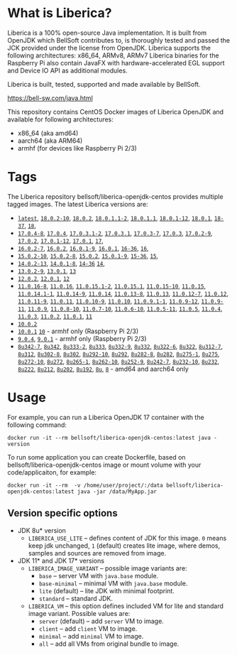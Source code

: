 # What is Liberica?

Liberica is a 100% open-source Java implementation.
It is built from OpenJDK which BellSoft contributes to, is thoroughly
tested and passed the JCK provided under the license from OpenJDK.
Liberica supports the following architectures: x86_64, ARMv8, ARMv7
Liberica binaries for the Raspberry Pi also contain JavaFX with hardware-accelerated EGL support and Device IO API as additional modules.

Liberica is built, tested, supported and made available by BellSoft.

<https://bell-sw.com/java.html>

This repository contains CentOS Docker images of Liberica OpenJDK and available for following architectures:

* x86_64 (aka amd64)
* aarch64 (aka ARM64)
* armhf (for devices like Raspberry Pi 2/3)

# Tags

The Liberica repository bellsoft/liberica-openjdk-centos provides multiple tagged images. The latest Liberica versions are:

* [`latest`](https://github.com/bell-sw/Liberica/blob/master/docker/repos/liberica-openjdk-centos/18/Dockerfile),
[`18.0.2-10`](https://github.com/bell-sw/Liberica/blob/master/docker/repos/liberica-openjdk-centos/18/Dockerfile),
[`18.0.2`](https://github.com/bell-sw/Liberica/blob/master/docker/repos/liberica-openjdk-centos/18/Dockerfile),
[`18.0.1.1-2`](https://github.com/bell-sw/Liberica/blob/master/docker/repos/liberica-openjdk-centos/18/Dockerfile),
[`18.0.1.1`](https://github.com/bell-sw/Liberica/blob/master/docker/repos/liberica-openjdk-centos/18/Dockerfile),
[`18.0.1-12`](https://github.com/bell-sw/Liberica/blob/master/docker/repos/liberica-openjdk-centos/18/Dockerfile),
[`18.0.1`](https://github.com/bell-sw/Liberica/blob/master/docker/repos/liberica-openjdk-centos/18/Dockerfile),
[`18-37`](https://github.com/bell-sw/Liberica/blob/master/docker/repos/liberica-openjdk-centos/18/Dockerfile),
[`18`](https://github.com/bell-sw/Liberica/blob/master/docker/repos/liberica-openjdk-centos/18/Dockerfile),
* [`17.0.4-8`](https://github.com/bell-sw/Liberica/blob/master/docker/repos/liberica-openjdk-centos/17/Dockerfile),
[`17.0.4`](https://github.com/bell-sw/Liberica/blob/master/docker/repos/liberica-openjdk-centos/17/Dockerfile),
[`17.0.3.1-2`](https://github.com/bell-sw/Liberica/blob/master/docker/repos/liberica-openjdk-centos/17/Dockerfile),
[`17.0.3.1`](https://github.com/bell-sw/Liberica/blob/master/docker/repos/liberica-openjdk-centos/17/Dockerfile),
[`17.0.3-7`](https://github.com/bell-sw/Liberica/blob/master/docker/repos/liberica-openjdk-centos/17/Dockerfile),
[`17.0.3`](https://github.com/bell-sw/Liberica/blob/master/docker/repos/liberica-openjdk-centos/17/Dockerfile),
[`17.0.2-9`](https://github.com/bell-sw/Liberica/blob/master/docker/repos/liberica-openjdk-centos/17/Dockerfile),
[`17.0.2`](https://github.com/bell-sw/Liberica/blob/master/docker/repos/liberica-openjdk-centos/17/Dockerfile),
[`17.0.1-12`](https://github.com/bell-sw/Liberica/blob/master/docker/repos/liberica-openjdk-centos/17/Dockerfile),
[`17.0.1`](https://github.com/bell-sw/Liberica/blob/master/docker/repos/liberica-openjdk-centos/17/Dockerfile),
[`17`](https://github.com/bell-sw/Liberica/blob/master/docker/repos/liberica-openjdk-centos/17/Dockerfile),
* [`16.0.2-7`](https://github.com/bell-sw/Liberica/blob/master/docker/repos/liberica-openjdk-centos/16/Dockerfile),
[`16.0.2`](https://github.com/bell-sw/Liberica/blob/master/docker/repos/liberica-openjdk-centos/16/Dockerfile),
[`16.0.1-9`](https://github.com/bell-sw/Liberica/blob/master/docker/repos/liberica-openjdk-centos/16/Dockerfile),
[`16.0.1`](https://github.com/bell-sw/Liberica/blob/master/docker/repos/liberica-openjdk-centos/16/Dockerfile),
[`16-36`](https://github.com/bell-sw/Liberica/blob/master/docker/repos/liberica-openjdk-centos/16/Dockerfile),
[`16`](https://github.com/bell-sw/Liberica/blob/master/docker/repos/liberica-openjdk-centos/16/Dockerfile),
* [`15.0.2-10`](https://github.com/bell-sw/Liberica/blob/master/docker/repos/liberica-openjdk-centos/15/Dockerfile),
[`15.0.2-8`](https://github.com/bell-sw/Liberica/blob/master/docker/repos/liberica-openjdk-centos/15/Dockerfile),
[`15.0.2`](https://github.com/bell-sw/Liberica/blob/master/docker/repos/liberica-openjdk-centos/15/Dockerfile),
[`15.0.1-9`](https://github.com/bell-sw/Liberica/blob/master/docker/repos/liberica-openjdk-centos/15/Dockerfile),
[`15-36`](https://github.com/bell-sw/Liberica/blob/master/docker/repos/liberica-openjdk-centos/15/Dockerfile),
[`15`](https://github.com/bell-sw/Liberica/blob/master/docker/repos/liberica-openjdk-centos/15/Dockerfile),
* [`14.0.2-13`](https://github.com/bell-sw/Liberica/blob/master/docker/repos/liberica-openjdk-centos/14/Dockerfile),
[`14.0.1-8`](https://github.com/bell-sw/Liberica/blob/master/docker/repos/liberica-openjdk-centos/14/Dockerfile),
[`14-36`](https://github.com/bell-sw/Liberica/blob/master/docker/repos/liberica-openjdk-centos/old/14.0.0/Dockerfile)
[`14`](https://github.com/bell-sw/Liberica/blob/master/docker/repos/liberica-openjdk-centos/14/Dockerfile),
* [`13.0.2-9`](https://github.com/bell-sw/Liberica/blob/master/docker/repos/liberica-openjdk-centos/13/Dockerfile),
[`13.0.1`](https://github.com/bell-sw/Liberica/blob/master/docker/repos/liberica-openjdk-centos/old/13.0.1/Dockerfile),
[`13`](https://github.com/bell-sw/Liberica/blob/master/docker/repos/liberica-openjdk-centos/old/13.0.0/Dockerfile)
* [`12.0.2`](https://github.com/bell-sw/Liberica/blob/master/docker/repos/liberica-openjdk-centos/old/12.0.2/Dockerfile),
[`12.0.1`](https://github.com/bell-sw/Liberica/blob/master/docker/repos/liberica-openjdk-centos/old/12.0.1/Dockerfile),
[`12`](https://github.com/bell-sw/Liberica/blob/master/docker/repos/liberica-openjdk-centos/old/12.0.0/Dockerfile)
* [`11.0.16-8`](https://github.com/bell-sw/Liberica/blob/master/docker/repos/liberica-openjdk-centos/11/Dockerfile),
[`11.0.16`](https://github.com/bell-sw/Liberica/blob/master/docker/repos/liberica-openjdk-centos/11/Dockerfile),
[`11.0.15.1-2`](https://github.com/bell-sw/Liberica/blob/master/docker/repos/liberica-openjdk-centos/11/Dockerfile),
[`11.0.15.1`](https://github.com/bell-sw/Liberica/blob/master/docker/repos/liberica-openjdk-centos/11/Dockerfile),
[`11.0.15-10`](https://github.com/bell-sw/Liberica/blob/master/docker/repos/liberica-openjdk-centos/11/Dockerfile),
[`11.0.15`](https://github.com/bell-sw/Liberica/blob/master/docker/repos/liberica-openjdk-centos/11/Dockerfile),
[`11.0.14.1-1`](https://github.com/bell-sw/Liberica/blob/master/docker/repos/liberica-openjdk-centos/11/Dockerfile),
[`11.0.14-9`](https://github.com/bell-sw/Liberica/blob/master/docker/repos/liberica-openjdk-centos/11/Dockerfile),
[`11.0.14`](https://github.com/bell-sw/Liberica/blob/master/docker/repos/liberica-openjdk-centos/11/Dockerfile),
[`11.0.13-8`](https://github.com/bell-sw/Liberica/blob/master/docker/repos/liberica-openjdk-centos/11/Dockerfile),
[`11.0.13`](https://github.com/bell-sw/Liberica/blob/master/docker/repos/liberica-openjdk-centos/11/Dockerfile),
[`11.0.12-7`](https://github.com/bell-sw/Liberica/blob/master/docker/repos/liberica-openjdk-centos/11/Dockerfile),
[`11.0.12`](https://github.com/bell-sw/Liberica/blob/master/docker/repos/liberica-openjdk-centos/11/Dockerfile),
[`11.0.11-9`](https://github.com/bell-sw/Liberica/blob/master/docker/repos/liberica-openjdk-centos/11/Dockerfile),
[`11.0.11`](https://github.com/bell-sw/Liberica/blob/master/docker/repos/liberica-openjdk-centos/11/Dockerfile),
[`11.0.10-9`](https://github.com/bell-sw/Liberica/blob/master/docker/repos/liberica-openjdk-centos/11/Dockerfile),
[`11.0.10`](https://github.com/bell-sw/Liberica/blob/master/docker/repos/liberica-openjdk-centos/11/Dockerfile),
[`11.0.9.1-1`](https://github.com/bell-sw/Liberica/blob/master/docker/repos/liberica-openjdk-centos/11/Dockerfile),
[`11.0.9-12`](https://github.com/bell-sw/Liberica/blob/master/docker/repos/liberica-openjdk-centos/11/Dockerfile),
[`11.0.9-11`](https://github.com/bell-sw/Liberica/blob/master/docker/repos/liberica-openjdk-centos/11/Dockerfile),
[`11.0.9`](https://github.com/bell-sw/Liberica/blob/master/docker/repos/liberica-openjdk-centos/11/Dockerfile),
[`11.0.8-10`](https://github.com/bell-sw/Liberica/blob/master/docker/repos/liberica-openjdk-centos/11/Dockerfile),
[`11.0.7-10`](https://github.com/bell-sw/Liberica/blob/master/docker/repos/liberica-openjdk-centos/11/Dockerfile),
[`11.0.6-10`](https://github.com/bell-sw/Liberica/blob/master/docker/repos/liberica-openjdk-centos/old/11.0.6/Dockerfile),
[`11.0.5-11`](https://github.com/bell-sw/Liberica/blob/master/docker/repos/liberica-openjdk-centos/old/11.0.5/Dockerfile),
[`11.0.5`](https://github.com/bell-sw/Liberica/blob/master/docker/repos/liberica-openjdk-centos/old/11.0.5/Dockerfile),
[`11.0.4`](https://github.com/bell-sw/Liberica/blob/master/docker/repos/liberica-openjdk-centos/old/11.0.4/Dockerfile),
[`11.0.3`](https://github.com/bell-sw/Liberica/blob/master/docker/repos/liberica-openjdk-centos/old/11.0.3/Dockerfile),
[`11.0.2`](https://github.com/bell-sw/Liberica/blob/master/docker/repos/liberica-openjdk-centos/old/11.0.2/Dockerfile),
[`11.0.1`](https://github.com/bell-sw/Liberica/blob/master/docker/repos/liberica-openjdk-centos/old/11.0.1/Dockerfile),
[`11`](https://github.com/bell-sw/Liberica/blob/master/docker/repos/liberica-openjdk-centos/11/Dockerfile)
* [`10.0.2`](https://github.com/bell-sw/Liberica/blob/master/docker/repos/liberica-openjdk-centos/old/10.0.2/Dockerfile)
* [`10.0.1`](https://github.com/bell-sw/Liberica/blob/master/docker/repos/liberica-openjdk-centos/old/10.0.1/Dockerfile)
[`10`](https://github.com/bell-sw/Liberica/blob/master/docker/repos/liberica-openjdk-centos/old/10.0.0/Dockerfile) - armhf only (Raspberry Pi 2/3)
* [`9.0.4`](https://github.com/bell-sw/Liberica/blob/master/docker/repos/liberica-openjdk-centos/old/9.0.4/Dockerfile),
[`9.0.1`](https://github.com/bell-sw/Liberica/blob/master/docker/repos/liberica-openjdk-centos/old/9.0.1/Dockerfile) - armhf only (Raspberry Pi 2/3)
* [`8u342-7`](https://github.com/bell-sw/Liberica/blob/master/docker/repos/liberica-openjdk-centos/8/Dockerfile),
[`8u342`](https://github.com/bell-sw/Liberica/blob/master/docker/repos/liberica-openjdk-centos/8/Dockerfile),
[`8u333-2`](https://github.com/bell-sw/Liberica/blob/master/docker/repos/liberica-openjdk-centos/8/Dockerfile),
[`8u333`](https://github.com/bell-sw/Liberica/blob/master/docker/repos/liberica-openjdk-centos/8/Dockerfile),
[`8u332-9`](https://github.com/bell-sw/Liberica/blob/master/docker/repos/liberica-openjdk-centos/8/Dockerfile),
[`8u332`](https://github.com/bell-sw/Liberica/blob/master/docker/repos/liberica-openjdk-centos/8/Dockerfile),
[`8u322-6`](https://github.com/bell-sw/Liberica/blob/master/docker/repos/liberica-openjdk-centos/8/Dockerfile),
[`8u322`](https://github.com/bell-sw/Liberica/blob/master/docker/repos/liberica-openjdk-centos/8/Dockerfile),
[`8u312-7`](https://github.com/bell-sw/Liberica/blob/master/docker/repos/liberica-openjdk-centos/8/Dockerfile),
[`8u312`](https://github.com/bell-sw/Liberica/blob/master/docker/repos/liberica-openjdk-centos/8/Dockerfile),
[`8u302-8`](https://github.com/bell-sw/Liberica/blob/master/docker/repos/liberica-openjdk-centos/8/Dockerfile),
[`8u302`](https://github.com/bell-sw/Liberica/blob/master/docker/repos/liberica-openjdk-centos/8/Dockerfile),
[`8u292-10`](https://github.com/bell-sw/Liberica/blob/master/docker/repos/liberica-openjdk-centos/8/Dockerfile),
[`8u292`](https://github.com/bell-sw/Liberica/blob/master/docker/repos/liberica-openjdk-centos/8/Dockerfile),
[`8u282-8`](https://github.com/bell-sw/Liberica/blob/master/docker/repos/liberica-openjdk-centos/8/Dockerfile),
[`8u282`](https://github.com/bell-sw/Liberica/blob/master/docker/repos/liberica-openjdk-centos/8/Dockerfile),
[`8u275-1`](https://github.com/bell-sw/Liberica/blob/master/docker/repos/liberica-openjdk-centos/8/Dockerfile),
[`8u275`](https://github.com/bell-sw/Liberica/blob/master/docker/repos/liberica-openjdk-centos/8/Dockerfile),
[`8u272-10`](https://github.com/bell-sw/Liberica/blob/master/docker/repos/liberica-openjdk-centos/8/Dockerfile),
[`8u272`](https://github.com/bell-sw/Liberica/blob/master/docker/repos/liberica-openjdk-centos/8/Dockerfile),
[`8u265-1`](https://github.com/bell-sw/Liberica/blob/master/docker/repos/liberica-openjdk-centos/8/Dockerfile),
[`8u262-10`](https://github.com/bell-sw/Liberica/blob/master/docker/repos/liberica-openjdk-centos/8/Dockerfile),
[`8u252-9`](https://github.com/bell-sw/Liberica/blob/master/docker/repos/liberica-openjdk-centos/8/Dockerfile),
[`8u242-7`](https://github.com/bell-sw/Liberica/blob/master/docker/repos/liberica-openjdk-centos/old/8u242/Dockerfile),
[`8u232-10`](https://github.com/bell-sw/Liberica/blob/master/docker/repos/liberica-openjdk-centos/old/8u232/Dockerfile),
[`8u232`](https://github.com/bell-sw/Liberica/blob/master/docker/repos/liberica-openjdk-centos/old/8u232/Dockerfile),
[`8u222`](https://github.com/bell-sw/Liberica/blob/master/docker/repos/liberica-openjdk-centos/old/8u222/Dockerfile),
[`8u212`](https://github.com/bell-sw/Liberica/blob/master/docker/repos/liberica-openjdk-centos/old/8u212/Dockerfile),
[`8u202`](https://github.com/bell-sw/Liberica/blob/master/docker/repos/liberica-openjdk-centos/old/8u202/Dockerfile),
[`8u192`](https://github.com/bell-sw/Liberica/blob/master/docker/repos/liberica-openjdk-centos/old/8u192/Dockerfile),
[`8u`](https://github.com/bell-sw/Liberica/blob/master/docker/repos/liberica-openjdk-centos/8/Dockerfile),
[`8`](https://github.com/bell-sw/Liberica/blob/master/docker/repos/liberica-openjdk-centos/8/Dockerfile)   - amd64 and aarch64 only

# Usage

For example, you can run a Liberica OpenJDK 17 container with the following command:

 `docker run -it --rm bellsoft/liberica-openjdk-centos:latest java -version`

To run some application you can create Dockerfile, based on bellsoft/liberica-openjdk-centos image or mount volume with your code/applicaiton, for example:

 `docker run -it --rm  -v /home/user/project/:/data bellsoft/liberica-openjdk-centos:latest java -jar /data/MyApp.jar`

 ## Version specific options ##

* JDK 8u* version
  * `LIBERICA_USE_LITE` – defines content of JDK for this image. `0` means keep jdk unchanged, `1` (default) creates lite image, where demos, samples and sources are removed from image.
* JDK 11* and JDK 17* versions
  * `LIBERICA_IMAGE_VARIANT` – possible image variants are: 
    * `base` – server VM with `java.base` module.
	* `base-minimal` – minimal VM with `java.base` module.
	* `lite` (default) – lite JDK with minimal footprint.
	* `standard` – standard JDK.
  * `LIBERICA_VM` – this option defines included VM for lite and standard image variant. Possible values are:
    * `server` (default) – add `server` VM to image.
	* `client` – add `client` VM to image.
	* `minimal` – add `minimal` VM to image.
	* `all` – add all VMs from original bundle to image.
